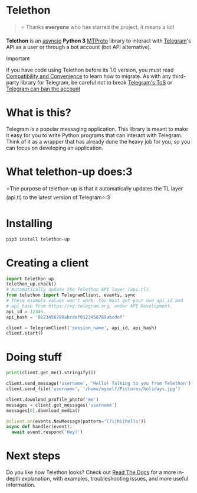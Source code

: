 # Telethon  
> ⭐️ Thanks **everyone** who has starred the project, it means a lot!

**Telethon** is an [asyncio](https://docs.python.org/3/library/asyncio.html) **Python 3**
[MTProto](https://core.telegram.org/mtproto) library to interact with [Telegram](https://telegram.org/)'s API
as a user or through a bot account (bot API alternative).

Important

If you have code using Telethon before its 1.0 version, you must
read [Compatibility and Convenience](https://docs.telethon.dev/en/stable/misc/compatibility-and-convenience.html) to learn how to migrate.
As with any third-party library for Telegram, be careful not to
break [Telegram's ToS](https://core.telegram.org/api/terms) or [Telegram can ban the account](https://docs.telethon.dev/en/stable/quick-references/faq.html#my-account-was-deleted-limited-when-using-the-library)
# What is this?
Telegram is a popular messaging application. This library is meant to make it easy for you to write Python programs that can interact with Telegram. Think of it as a wrapper that has already done the heavy job for you, so you can focus on developing an application.
# What telethon-up does:3
⭐️The purpose of telethon-up is that it automatically updates the TL layer (api.tl) to the latest version of Telegram⭐️:3
# Installing

```bash
pip3 install telethon-up
```


# Creating a client

```python
import telethon_up
telethon_up.chack()
# Automatically update the Telethon API layer (api.tl).
from telethon import TelegramClient, events, sync
# These example values won't work. You must get your own api_id and
# api_hash from https://my.telegram.org, under API Development.
api_id = 12345
api_hash = '0123456789abcdef0123456789abcdef'

client = TelegramClient('session_name', api_id, api_hash)
client.start()
```
# Doing stuff

```python
print(client.get_me().stringify())

client.send_message('username', 'Hello! Talking to you from Telethon')
client.send_file('username', '/home/myself/Pictures/holidays.jpg')

client.download_profile_photo('me')
messages = client.get_messages('username')
messages[0].download_media()

@client.on(events.NewMessage(pattern='(?i)hi|hello'))
async def handler(event):
  await event.respond('Hey!')
```
# Next steps
Do you like how Telethon looks? Check out [Read The Docs](https://docs.telethon.dev/) for a more in-depth explanation, with examples, troubleshooting issues, and more useful information.